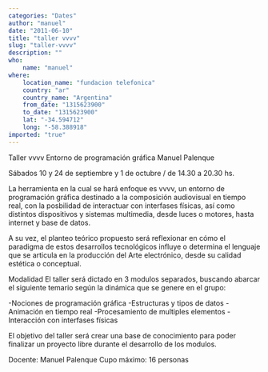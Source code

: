 ```yaml
---
categories: "Dates"
author: "manuel"
date: "2011-06-10"
title: "taller vvvv"
slug: "taller-vvvv"
description: ""
who: 
    name: "manuel"
where: 
    location_name: "fundacion telefonica"
    country: "ar"
    country_name: "Argentina"
    from_date: "1315623900"
    to_date: "1315623900"
    lat: "-34.594712"
    long: "-58.388918"
imported: "true"
---
```



[](http://panoramica.cc/taller_vvvv_juguete.php)

Taller vvvv
Entorno de programación gráfica
Manuel Palenque

Sábados 10 y 24 de septiembre y 1 de octubre / de 14.30 a 20.30 hs.

La herramienta en la cual se hará enfoque es vvvv, un entorno de programación gráfica destinado a la composición audiovisual en tiempo real, con la posbilidad de interactuar con interfases físicas, así como distintos dispositivos y sistemas multimedia, desde luces o motores, hasta internet y base de datos.

A su vez, el planteo teórico propuesto será reflexionar en cómo el paradigma de estos desarrollos tecnológicos influye o determina el lenguaje que se articula en la producción del Arte electrónico, desde su calidad estética o conceptual.

Modalidad
El taller será dictado en 3 modulos separados, buscando abarcar el siguiente temario según la dinámica que se genere en el grupo:

-Nociones de programación gráfica
-Estructuras y tipos de datos
-Animación en tiempo real
-Procesamiento de multiples elementos
-Interacción con interfases físicas


El objetivo del taller será crear una base de conocimiento para poder finalizar un proyecto libre durante el desarrollo de los modulos.

Docente: Manuel Palenque
Cupo máximo: 16 personas
